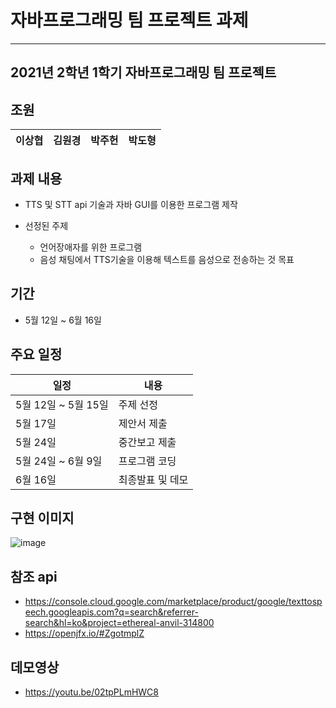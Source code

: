 # 자바프로그래밍 팀 프로젝트 과제
-----------------------------------------
## 2021년 2학년 1학기 자바프로그래밍 팀 프로젝트

## 조원
 |이상협|김원경|박주헌|박도형|
 |-|-|-|-|

## 과제 내용
 + TTS 및 STT api 기술과 자바 GUI를 이용한 프로그램 제작
 
 + 선정된 주제
   + 언어장애자를 위한 프로그램
   + 음성 채팅에서 TTS기술을 이용해 텍스트를 음성으로 전송하는 것 목표

## 기간
 + 5월 12일 ~ 6월 16일

## 주요 일정
|<center>일정</center>|<center>내용</center>|
|-|--|
|5월 12일 ~ 5월 15일|주제 선정|
|5월 17일|제안서 제출|
|5월 24일|중간보고 제출|
|5월 24일 ~ 6월 9일|프로그램 코딩|
|6월 16일|최종발표 및 데모|

## 구현 이미지
![image](https://user-images.githubusercontent.com/75459370/125160802-e8734580-e1b9-11eb-88bf-dc85d1358df7.png)

## 참조 api
 + https://console.cloud.google.com/marketplace/product/google/texttospeech.googleapis.com?q=search&referrer-search&hl=ko&project=ethereal-anvil-314800
 + https://openjfx.io/#ZgotmplZ

## 데모영상
 + https://youtu.be/02tpPLmHWC8


